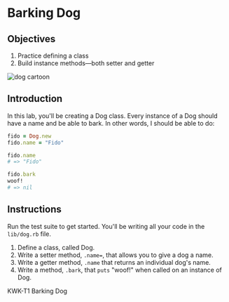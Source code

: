 # Barking Dog

## Objectives

1. Practice defining a class
2. Build instance methods––both setter and getter

![dog cartoon](https://s3-us-west-2.amazonaws.com/web-dev-readme-photos/oo-labs/dog.jpg)

## Introduction

In this lab, you'll be creating a Dog class. Every instance of a Dog should have
a name and be able to bark. In other words, I should be able to do:

```ruby
fido = Dog.new
fido.name = "Fido"

fido.name
# => "Fido"

fido.bark
woof!
# => nil
```

## Instructions

Run the test suite to get started. You'll be writing all your code in the `lib/dog.rb` file.

1. Define a class, called Dog. 
2. Write a setter method, `.name=`, that allows you to give a dog a name. 
3. Write a getter method, `.name` that returns an individual dog's name. 
4. Write a method, `.bark`, that `puts` "woof!" when called on an instance of Dog. 



<p data-visibility='hidden'>KWK-T1 Barking Dog</p>